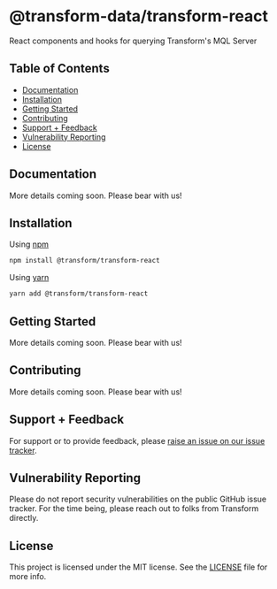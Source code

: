 # @transform-data/transform-react

React components and hooks for querying Transform's MQL Server

## Table of Contents

- [Documentation](#documentation)
- [Installation](#installation)
- [Getting Started](#getting-started)
- [Contributing](#contributing)
- [Support + Feedback](#support--feedback)
- [Vulnerability Reporting](#vulnerability-reporting)
- [License](#license)

## Documentation

More details coming soon. Please bear with us!

## Installation

Using [npm](https://npmjs.org/)

```bash
npm install @transform/transform-react
```

Using [yarn](https://yarnpkg.com/)

```bash
yarn add @transform/transform-react
```

## Getting Started

More details coming soon. Please bear with us!

## Contributing

More details coming soon. Please bear with us!

## Support + Feedback

For support or to provide feedback, please [raise an issue on our issue tracker](https://github.com/transform-data/transform-react/issues).

## Vulnerability Reporting

Please do not report security vulnerabilities on the public GitHub issue tracker. For the time being, please reach out to folks from Transform directly.

## License

This project is licensed under the MIT license. See the [LICENSE](https://github.com/auth0/auth0-react/blob/master/LICENSE) file for more info.
